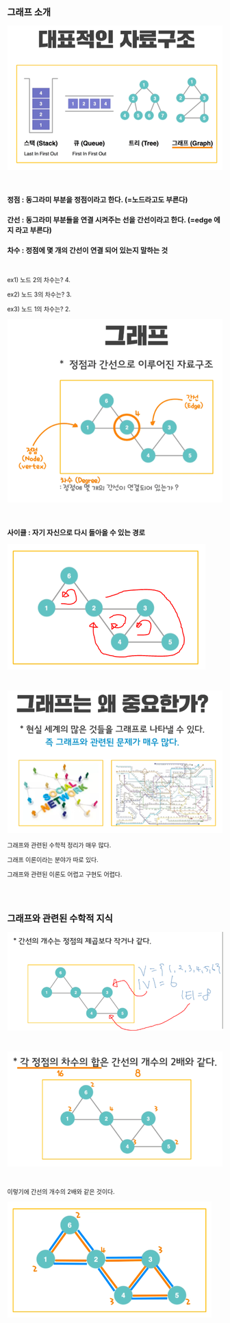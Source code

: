 ## 그래프 소개

![이미지](/programming/img/그래프1.PNG)

<br/>

### 정점 : 동그라미 부분을 정점이라고 한다. (=노드라고도 부른다)

### 간선 : 동그라미 부분들을 연결 시켜주는 선을 간선이라고 한다. (=edge 에지 라고 부른다)

### 차수 : 정점에 몇 개의 간선이 연결 되어 있는지 말하는 것

<br/>

ex1) 노드 2의 차수는? 4. 

ex2) 노드 3의 차수는? 3. 

ex3) 노드 1의 차수는? 2.


![이미지](/programming/img/그래프2.PNG)

<br/>

### 사이클 : 자기 자신으로 다시 돌아올 수 있는 경로

![이미지](/programming/img/그래프3.PNG)

<br/>

![이미지](/programming/img/그래프4.PNG)

그래프와 관련된 수학적 정리가 매우 많다.

그래프 이론이라는 분야가 따로 있다.

그래프와 관련된 이론도 어렵고 구현도 어렵다.

<br/><br/>

## 그래프와 관련된 수학적 지식

![이미지](/programming/img/그래프5.PNG)

<br/>

![이미지](/programming/img/그래프6.PNG)

<br/>

이렇기에 간선의 개수의 2배와 같은 것이다.

![이미지](/programming/img/그래프7.PNG)